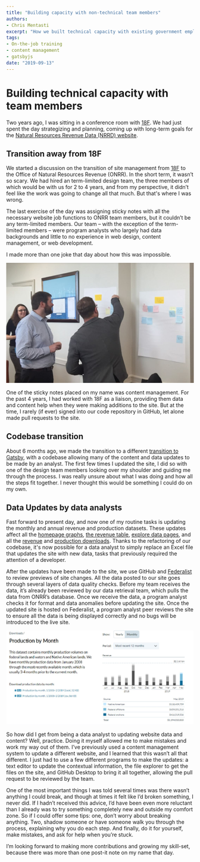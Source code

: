 ```yaml
---
title: "Building capacity with non-technical team members"
authors:
- Chris Mentasti
excerpt: "How we built technical capacity with existing government employees after out gatsby transition" 
tags:
- On-the-job training
- content management
- gatsbyjs
date: "2019-09-13"
---
```


# Building technical capacity with team members

Two years ago, I was sitting in a conference room with [18F](https://18f.gsa.gov/). We had just spent the day strategizing and planning, coming up with long-term goals for the [Natural Resources Revenue Data (NRRD) website](https://revenuedata.doi.gov).

## Transition away from 18F
We started a discussion on the transition of site management from [18F](https://18f.gsa.gov/) to the Office of Natural Resources Revenue (ONRR). In the short term, it wasn’t so scary. We had hired an term-limited design team, the three members of which would be with us for 2 to 4 years, and from my perspective, it didn’t feel like the work was going to change all that much. But that's where I was wrong.

The last exercise of the day was assigning sticky notes with all the necessary website job functions to ONRR team members, but it couldn’t be any term-limited members. Our team – with the exception of the term-limited members – were program analysts who largely had data backgrounds and little to no experience in web design, content management, or web development.

I made more than one joke that day about how this was impossible.


![team members standing at a wall of sticky notes that contain job tasks to be preformed by internal team members](./sticky-notes-image.JPG)

One of the sticky notes placed on my name was content management. For the past 4 years, I had worked with 18F as a liaison, providing them data and content help when they were making additions to the site. But at the time, I rarely (if ever) signed into our code repository in GitHub, let alone made pull requests to the site.

## Codebase transition
About 6 months ago, we made the transition to a different [transition to Gatsby](https://revenuedata.doi.gov/blog/homepage-revamp-part-two/),  with a codebase allowing many of the content and data updates to be made by an analyst. The first few times I updated the site, I did so with one of the design team members looking over my shoulder and guiding me through the process. I was really unsure about what I was doing and how all the steps fit together. I never thought this would be something I could do on my own.

## Data Updates by data analysts
Fast forward to present day, and now one of my routine tasks is updating the monthly and annual revenue and production datasets. These updates affect all the [homepage graphs](https://revenuedata.doi.gov/), [the revenue table](https://revenuedata.doi.gov/explore/revenue/), [explore data pages](https://revenuedata.doi.gov/explore/), and all the [revenue](https://revenuedata.doi.gov/downloads/federal-revenue-by-location/) and [production downloads](https://revenuedata.doi.gov/downloads/federal-production/). Thanks to the refactoring of our codebase, it's now possible for a data analyst to simply replace an Excel file that updates the site with new data,  tasks that previously required the attention of a developer.

After the updates have been made to the site, we use GitHub and [Federalist](https://federalist.18f.gov/) to review previews of site changes. All the data posted to our site goes through several layers of data quality checks. Before my team receives the data, it’s already been reviewed by our data retrieval team, which pulls the data from ONRR’s database. Once we receive the data, a program analyst checks it for format and data anomalies before updating the site. Once the updated site is hosted on Federalist, a program analyst peer reviews the site to ensure all the data is being displayed correctly and no bugs will be introduced to the live site.

![Image of a chart of natural resource revenue and production downloads on the Natural Resources Revenue Data website](homepage-and-downloads-pages.JPG)


So how did I get from being a data analyst to updating website data and content? Well, practice. Doing it myself allowed me to make mistakes and work my way out of them. I’ve previously used a content management system to update a different website, and I learned that this wasn’t all that different. I just had to use a few different programs to make the updates: a text editor to update the contextual information, the file explorer to get the files on the site, and GitHub Desktop to bring it all together, allowing the pull request to be reviewed by the team.

One of the most important things I was told several times was there wasn’t anything I could break, and though at times it felt like I’d broken something, I never did. If I hadn’t received this advice, I’d have been even more reluctant than I already was to try something completely new and outside my comfort zone. So if I could offer some tips: one, don’t worry about breaking anything. Two, shadow someone or have someone walk you through the process, explaining why you do each step. And finally, do it for yourself, make mistakes, and ask for help when you’re stuck.

I’m looking forward to making more contributions and growing my skill-set, because there was more than one post-it note on my name that day.

